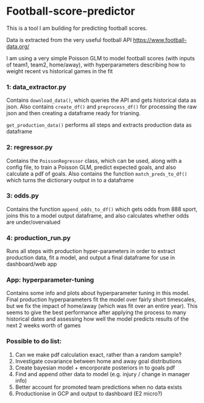 # Football-score-predictor

This is a tool I am building for predicting football scores. 


Data is extracted from the very useful football API https://www.football-data.org/

I am using a very simple Poisson GLM to model football scores (with inputs of team1, team2, home/away), with hyperparameters describing how to weight recent vs historical games in the fit

### 1: data_extractor.py

Contains `download_data()`, which queries the API and gets historical data as json. Also contains `create_df()` and `preprocess_df()` for  processing the raw json and then creating a dataframe ready for trianing. 

`get_production_data()` performs all steps and extracts production data as dataframe


### 2: regressor.py

Contains the `PoissonRegressor` class, which can be used, along with a config file, to train a Poisson GLM, predict expected goals, and also calculate a pdf of goals. Also contains the function `match_preds_to_df()` which turns the dictionary output in to a dataframe

### 3: odds.py

Contains the function `append_odds_to_df()` which gets odds from 888 sport, joins this to a model output dataframe, and also calculates whether odds are under/overvalued

### 4: production_run.py
Runs all steps with production hyper-parameters in order to extract production data, fit a model, and output a final dataframe for use in dashboard/web app

### App: hyperparameter-tuning

Contains some info and plots about hyperparameter tuning in this model. Final production hyperparameters fit the model over fairly short timescales, but we fix the impact of home/away (which was fit over an entire year). This seems to give the best performance after applying the process to many historical dates and assessing how well the model predicts results of the next 2 weeks worth of games

### Possible to do list:


1. Can we make pdf calculation exact, rather than a random sample?
2. Investigate covariance between home and away goal distributions
3. Create bayesian model + encorporate posteriors in to goals pdf
4. Find and append other data to model (e.g. injury / change in manager info)
5. Better account for promoted team predictions when no data exists
6. Productionise in GCP and output to dashboard (E2 micro?)
